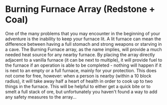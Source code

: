 # Burning Furnace Array (Redstone + Coal)

One of the many problems that you may encounter in the beginning of your adventure is the inability to keep your furnace lit. A lit furnace can mean the difference between having a full stomach and strong weapons or starving in a cave.
The Burning Furnace array, as the name implies, will provide a much needed heat source for any nearby furnace. By placing the array directly adjacent to a vanilla furnace (it can be next to multiple), it will provide fuel to the furnace if an operation is able to be completed - nothing will happen if it is next to an empty or a full furnace, mainly for your protection.
This does not come for free, however: when a person is nearby (within a 10 block radius), it will take away half a heart of health in order to cook up to two things in the furnace. This will be helpful to either get a quick bite or to smelt a full stack of ore, but unfortunately you haven't found a way to add any safety measures to the array...
